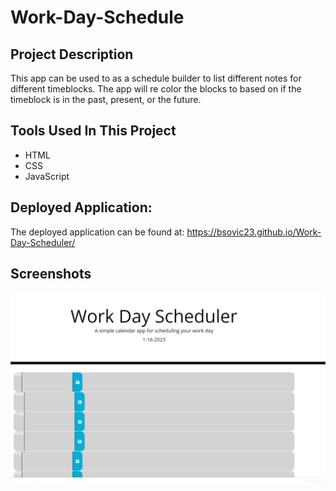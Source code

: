 # Work-Day-Schedule

## Project Description

This app can be used to as a schedule builder to list different notes for different timeblocks. The app will re color the blocks to 
based on if the timeblock is in the past, present, or the future.

## Tools Used In This Project

* HTML
* CSS
* JavaScript

## Deployed Application:

The deployed application can be found at: https://bsovic23.github.io/Work-Day-Scheduler/

## Screenshots

![](develop/images/application.PNG)